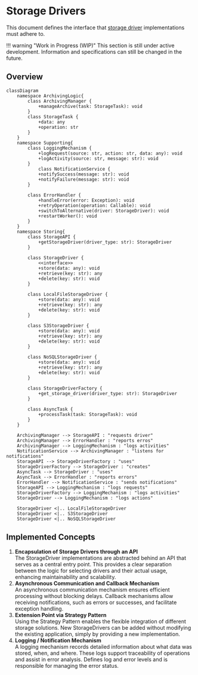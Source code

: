 # Storage Drivers

This document defines the interface that [storage driver](../../components/storage-drivers.md) implementations must adhere
to.

!!! warning "Work in Progress (WIP)"
    This section is still under active development. Information and specifications can still be changed in the future.


## Overview
```mermaid
classDiagram 
    namespace ArchivingLogic{
        class ArchivingManager {
            +manageArchive(task: StorageTask): void
        }
        class StorageTask {
            +data: any
            +operation: str
        }   
    }
    namespace Supporting{
        class LoggingMechanism {
            +logRequest(source: str, action: str, data: any): void
            +logActivity(source: str, message: str): void
        }
            class NotificationService {
            +notifySuccess(message: str): void
            +notifyFailure(message: str): void
        }

        class ErrorHandler {
            +handleError(error: Exception): void
            +retryOperation(operation: Callable): void
            +switchToAlternative(driver: StorageDriver): void
            +restartWorker(): void
        }
    }
    namespace Storing{
        class StorageAPI {
            +getStorageDriver(driver_type: str): StorageDriver
        }

        class StorageDriver {
            <<interface>>
            +store(data: any): void
            +retrieve(key: str): any
            +delete(key: str): void
        }

        class LocalFileStorageDriver {
            +store(data: any): void
            +retrieve(key: str): any
            +delete(key: str): void
        }

        class S3StorageDriver {
            +store(data: any): void
            +retrieve(key: str): any
            +delete(key: str): void
        }

        class NoSQLStorageDriver {
            +store(data: any): void
            +retrieve(key: str): any
            +delete(key: str): void
        }

        class StorageDriverFactory {
            +get_storage_driver(driver_type: str): StorageDriver
        }

        class AsyncTask {
            +processTask(task: StorageTask): void
        }
    }

    ArchivingManager --> StorageAPI : "requests driver"
    ArchivingManager --> ErrorHandler : "reports erros"
    ArchivingManager --> LoggingMechanism : "logs activities"
    NotificationService --> ArchivingManager : "listens for notifications"
    StorageAPI --> StorageDriverFactory : "uses"
    StorageDriverFactory --> StorageDriver : "creates"
    AsyncTask --> StorageDriver : "uses"
    AsyncTask --> ErrorHandler : "reports errors"
    ErrorHandler --> NotificationService : "sends notifications"
    StorageAPI --> LoggingMechanism : "logs requests"
    StorageDriverFactory --> LoggingMechanism : "logs activities"
    StorageDriver --> LoggingMechanism : "logs actions"

    StorageDriver <|.. LocalFileStorageDriver
    StorageDriver <|.. S3StorageDriver
    StorageDriver <|.. NoSQLStorageDriver
```

## Implemented Concepts

1. **Encapsulation of Storage Drivers through an API**  
   The StorageDriver implementations are abstracted behind an API that serves as a central entry point. This provides a
   clear separation between the logic for selecting drivers and their actual usage, enhancing maintainability and
   scalability.
2. **Asynchronous Communication and Callback Mechanism**  
   An asynchronous communication mechanism ensures efficient processing without blocking delays. Callback mechanisms
   allow receiving notifications, such as errors or successes, and facilitate exception handling.
3. **Extension Point via Strategy Pattern**  
   Using the Strategy Pattern enables the flexible integration of different storage solutions. New StorageDrivers can be
   added without modifying the existing application, simply by providing a new implementation.
4. **Logging / Notification Mechanism**  
   A logging mechanism records detailed information about what data was stored, when, and where. These logs support
   traceability of operations and assist in error analysis. Defines log and error levels and is responsible for managing
   the error status.
